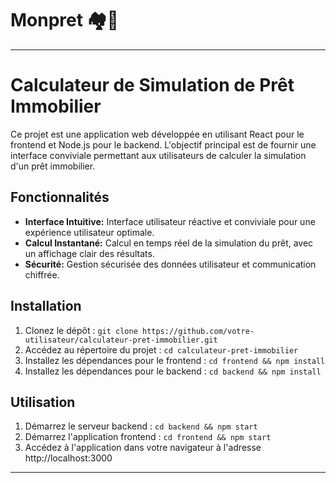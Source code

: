 # Monpret 🏘️🏡


---

# Calculateur de Simulation de Prêt Immobilier

Ce projet est une application web développée en utilisant React pour le frontend et Node.js pour le backend. L'objectif principal est de fournir une interface conviviale permettant aux utilisateurs de calculer la simulation d'un prêt immobilier.

## Fonctionnalités

- **Interface Intuitive:** Interface utilisateur réactive et conviviale pour une expérience utilisateur optimale.
- **Calcul Instantané:** Calcul en temps réel de la simulation du prêt, avec un affichage clair des résultats.
- **Sécurité:** Gestion sécurisée des données utilisateur et communication chiffrée.

## Installation

1. Clonez le dépôt : `git clone https://github.com/votre-utilisateur/calculateur-pret-immobilier.git`
2. Accédez au répertoire du projet : `cd calculateur-pret-immobilier`
3. Installez les dépendances pour le frontend : `cd frontend && npm install`
4. Installez les dépendances pour le backend : `cd backend && npm install`

## Utilisation

1. Démarrez le serveur backend : `cd backend && npm start`
2. Démarrez l'application frontend : `cd frontend && npm start`
3. Accédez à l'application dans votre navigateur à l'adresse http://localhost:3000

---
